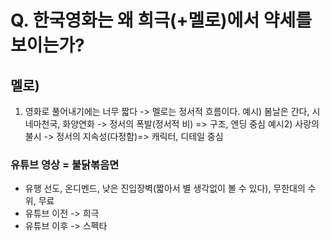 # Q. 한국영화는 왜 희극(+멜로)에서 약세를 보이는가?

## 멜로)
1. 영화로 풀어내기에는 너무 짧다
	-> 멜로는 정서적 흐름이다.
	  예시) 봄날은 간다, 시네마천국, 화양연화
	     -> 정서의 폭발(정서적 비) => 구조, 엔딩 중심
	  예시2) 사랑의 불시
	     -> 정서의 지속성(다정함)=> 캐릭터, 디테일 중심

### 유튜브 영상 = 불닭볶음면
- 유행 선도, 온디멘드, 낮은 진입장벽(짧아서 별 생각없이 볼 수 있다), 무한대의 수위, 무료
- 유튜브 이전 -> 희극
- 유튜브 이후 -> 스펙타


